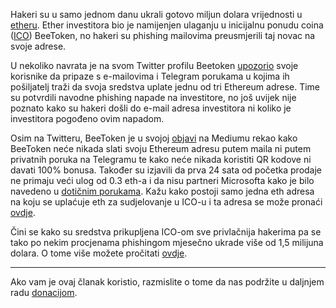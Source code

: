 Hakeri su u samo jednom danu ukrali gotovo miljun dolara vrijednosti u [etheru][eth]. Ether investitora bio je namijenjen ulaganju u inicijalnu ponudu coina ([ICO][ico]) BeeToken, no hakeri su phishing mailovima preusmjerili taj novac na svoje adrese. 

U nekoliko navrata je na svom Twitter profilu Beetoken [upozorio][upozorio] svoje korisnike da pripaze s e-mailovima i Telegram porukama u kojima ih pošiljatelj traži da svoja sredstva uplate jednu od tri Ethereum adrese. Time su potvrdili navodne phishing napade na investitore, no još uvijek nije poznato kako su hakeri došli do e-mail adresa investitora ni koliko je investitora pogođeno ovim napadom.

Osim na Twitteru, BeeToken je u svojoj [objavi][medium] na Mediumu rekao kako BeeToken neće nikada slati svoju Ethereum adresu putem maila ni putem privatnih poruka na Telegramu te kako neće nikada koristiti QR kodove ni davati 100% bonusa. Također su izjavili da prva 24 sata od početka prodaje ne primaju veći ulog od 0.3 eth-a i da nisu partneri Microsofta kako je bilo navedeno u [dotičnim porukama][poruka]. Kažu kako postoji samo jedna eth adresa na koju se uplaćuje eth za sudjelovanje u ICO-u i ta adresa se može pronaći [ovdje][ovdje].


Čini se kako su sredstva prikupljena ICO-om sve privlačnija hakerima pa se tako po nekim procjenama phishingom mjesečno ukrade više od 1,5 milijuna dolara. O tome više možete pročitati [ovdje][link].

---

Ako vam je ovaj članak koristio, razmislite o tome da nas podržite u daljnjem radu [donacijom][donate].

[donate]: https://bitfalls.com/hr/donate
[medium]: https://medium.com/@thebeetoken/bee-token-security-announcement-2-7397f32f5bf6
[ovdje]: https://tokensaleinfo.beetoken.com/
[link]: https://bitfalls.com/hr/2018/01/23/hackers-stealing-millions-cryptocurrency-icos/
[poruka]: https://twitter.com/Solid_Crypto_/status/958781624874827776
[upozorio]: https://twitter.com/thebeetoken/status/958792622105157632?ref_src=twsrc%5Etfw&ref_url=https%3A%2F%2Fwww.ccn.com%2Fbee-token-ico-derailed-by-phishing-scam-1-million-in-ethereum-stolen%2F
[eth]: https://bitfalls.com/hr/2017/09/19/what-ethereum-compare-to-bitcoin/
[ico]: https://bitfalls.com/hr/glossary/#ico
